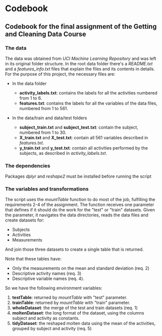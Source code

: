 # Codebook

## Codebook for the final assignment of the Getting and Cleaning Data Course

### The data

The data was obtained from *UCI Machine Learning Repository* and was left in its original folder structure.
In the root data folder there's a *README.txt* and a *features_info.txt* files that explain the files and its contents in details.
For the purpose of this project, the necessary files are:

* In the data folder
  * **activity_labels.txt**: contains the labels for all the activities numbered from 1 to 6.
  * **features.txt**: contains the labels for all the variables of the data files, numbered from 1 to 561.

* In the data/train and data/test folders
  * **subject_train.txt** and **subject_test.txt**: contain the subject, numbered from 1 to 30.
  * **X_train.txt** and **X_test.txt**: contain all 561 variables described in *features.txt*.
  * **y_train.txt** and **y_test.txt**: contain all activities performed by the subjects, as described in *activity_labels.txt*.

### The dependencies

Packages *dplyr* and *reshape2* must be installed before running the script

### The variables and transformations

The script uses the *mountTable* function to do most of the job, fulfilling the requirements 2-4 of the assignment.
The function receives one parameter that defines if it should do the work for the "test" or "train" datasets.
Given the parameter, it navigates the data directories, reads the data files and create datasets for:
* Subjects
* Activities
* Measurements

And join those three datasets to create a single table that is returned.

Note that these tables have:
* Only the measurements on the mean and standard deviation (req. 2)
* Descriptive activity names (req. 3)
* Descriptive variable names (req. 4).

So we have the following environment variables:
1. **testTable**: returned by *mountTable* with "test" parameter.
2. **trainTable**: returned by *mountTable* with "train" parameter.
3. **wholeDataset**: the merge of the test and train datasets (req. 1)
4. **moltenDataset**: the long format of the dataset, using the columns subject and activity as constants.
5. **tidyDataset**: the reshaped molten data using the mean of the activities, grouped by subject and activity (req. 5)
